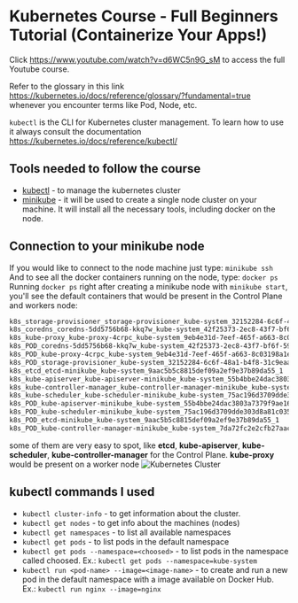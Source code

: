 # Kubernetes Course - Full Beginners Tutorial (Containerize Your Apps!)

Click https://www.youtube.com/watch?v=d6WC5n9G_sM to access the full Youtube course.

Refer to the glossary in this link https://kubernetes.io/docs/reference/glossary/?fundamental=true whenever you encounter terms like Pod, Node, etc.

`kubectl` is the CLI for Kubernetes cluster management. To learn how to use it always consult the documentation https://kubernetes.io/docs/reference/kubectl/

## Tools needed to follow the course

- [kubectl](https://kubernetes.io/docs/tasks/tools/) - to manage the kubernetes cluster
- [minikube](https://minikube.sigs.k8s.io/docs/start/) - it will be used to create a single node cluster on your machine. It will install all the necessary tools, including docker on the node.


## Connection to your minikube node

If you would like to connect to the node machine just type: `minikube ssh`  
And to see all the docker containers running on the node, type: `docker ps`  
Running  `docker ps` right after creating a minikube node with `minikube start`, you'll see the default containers that would be present in the Control Plane and workers node:
```bash
k8s_storage-provisioner_storage-provisioner_kube-system_32152284-6c6f-48a1-b4f8-31c9eaa08157_3
k8s_coredns_coredns-5dd5756b68-kkq7w_kube-system_42f25373-2ec8-43f7-bf6f-59b829a6dbe0_1
k8s_kube-proxy_kube-proxy-4crpc_kube-system_9eb4e31d-7eef-465f-a663-8c03198a1e53_1
k8s_POD_coredns-5dd5756b68-kkq7w_kube-system_42f25373-2ec8-43f7-bf6f-59b829a6dbe0_1
k8s_POD_kube-proxy-4crpc_kube-system_9eb4e31d-7eef-465f-a663-8c03198a1e53_1
k8s_POD_storage-provisioner_kube-system_32152284-6c6f-48a1-b4f8-31c9eaa08157_1
k8s_etcd_etcd-minikube_kube-system_9aac5b5c8815def09a2ef9e37b89da55_1
k8s_kube-apiserver_kube-apiserver-minikube_kube-system_55b4bbe24dac3803a7379f9ae169d6ba_1
k8s_kube-controller-manager_kube-controller-manager-minikube_kube-system_7da72fc2e2cfb27aacf6cffd1c72da00_1
k8s_kube-scheduler_kube-scheduler-minikube_kube-system_75ac196d3709dde303d8a81c035c2c28_1
k8s_POD_kube-apiserver-minikube_kube-system_55b4bbe24dac3803a7379f9ae169d6ba_1
k8s_POD_kube-scheduler-minikube_kube-system_75ac196d3709dde303d8a81c035c2c28_1
k8s_POD_etcd-minikube_kube-system_9aac5b5c8815def09a2ef9e37b89da55_1
k8s_POD_kube-controller-manager-minikube_kube-system_7da72fc2e2cfb27aacf6cffd1c72da00_1
```
some of them are very easy to spot, like **etcd**, **kube-apiserver**, **kube-scheduler**, **kube-controller-manager** for the Control Plane. **kube-proxy** would be present on a worker node
![Kubernetes Cluster](https://kubernetes.io/images/docs/components-of-kubernetes.svg "Kubernetes Cluster")

## kubectl commands I used

- `kubectl cluster-info` - to get information about the cluster.
- `kubectl get nodes` - to get info about the machines (nodes)
- `kubectl get namespaces` - to list all available namespaces
- `kubectl get pods` - to list pods in the default namespace
- `kubectl get pods --namespace=<choosed>` - to list pods in the namespace called choosed. Ex.: `kubectl get pods --namespace=kube-system`
- `kubectl run <pod-name> --image=<image-name>` - to create and run a new pod in the default namespace with a image available on Docker Hub. Ex.: `kubectl run nginx --image=nginx`
